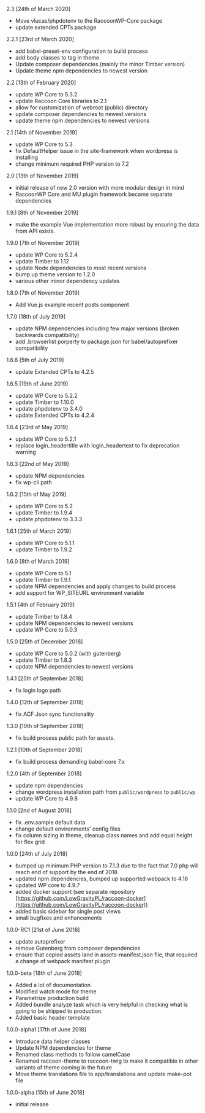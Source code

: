 2.3 [24th of March 2020]
- Move vlucas/phpdotenv to the RaccoonWP-Core package
- update extended CPTs package

2.2.1 [23rd of March 2020]
- add babel-preset-env configuration to build process
- add body classes to <body> tag in theme
- Update composer dependencies (mainly the minor Timber version)
- Update theme npm dependencies to newest version

2.2 [13th of February 2020]
- update WP Core to 5.3.2
- update Raccoon Core libraries to 2.1
- allow for customization of webroot (public) directory
- update composer dependencies to newest versions
- update theme npm dependencies to newest versions

2.1 [14th of November 2019]
- update WP Core to 5.3
- fix DefaultHelper issue in the site-framework when wordpress is installing
- change minimum required PHP version to 7.2

2.0 [13th of November 2019]
- initial release of new 2.0 version with more modular design in mind
- RaccoonWP Core and MU plugin framework became separate dependencies

1.9.1 [8th of November 2019]
- make the example Vue implementation more robust by ensuring the data from API exists.

1.9.0 [7th of November 2019]
- update WP Core to 5.2.4
- update Timber to 1.12
- update Node dependencies to most recent versions
- bump up theme version to 1.2.0
- various other minor dependency updates

1.8.0 [7th of November 2019]
- Add Vue.js example recent posts component

1.7.0 [18th of July 2019]
- update NPM dependencies including few major versions (broken backwards compatibility)
- add .browserlist porperty to package.json for babel/autoprefixer compatibility

1.6.6 [5th of July 2019]
- update Extended CPTs to 4.2.5

1.6.5 [19th of June 2019]
- update WP Core to 5.2.2
- update Timber to 1.10.0
- update phpdotenv to 3.4.0
- update Extended CPTs to 4.2.4

1.6.4 [23rd of May 2019]
- update WP Core to 5.2.1
- replace login_headertitle with login_headertext to fix deprecation warning

1.6.3 [22nd of May 2019]
- update NPM dependencies
- fix wp-cli path

1.6.2 [15th of May 2019]
- update WP Core to 5.2
- update Timber to 1.9.4
- update phpdotenv to 3.3.3

1.6.1 [25th of March 2019]
- update WP Core to 5.1.1
- update Timber to 1.9.2

1.6.0 [8th of March 2019]
- update WP Core to 5.1
- update Timber to 1.9.1
- update NPM dependencies and apply changes to build process
- add support for WP_SITEURL environment variable

1.5.1 [4th of February 2019]
- update Timber to 1.8.4
- update NPM dependencies to newest versions
- update WP Core to 5.0.3

1.5.0 [25th of December 2018]
- update WP Core to 5.0.2 (with gutenberg)
- update Timber to 1.8.3
- update NPM dependencies to newest versions

1.4.1 [25th of September 2018]
- fix login logo path

1.4.0 [12th of September 2018]
- fix ACF Json sync functionality

1.3.0 [10th of September 2018]
- fix build process public path for assets.

1.2.1 [10th of September 2018]
- fix build process demanding babel-core 7.x

1.2.0 [4th of September 2018]
- update npm dependencies
- change wordpress installation path from `public/wordpress` to `public/wp`
- update WP Core to 4.9.8

1.1.0 [2nd of August 2018]
- fix .env.sample default data
- change default environments' config files
- fix column sizing in theme, cleanup class names and add equal height for flex grid

1.0.0  [24th of July 2018]
- bumped up minimum PHP version to 7.1.3 due to the fact that 7.0 php will reach end of support by the end of 2018
- updated npm dependencies, bumped up supported webpack to 4.16
- updated WP core to 4.9.7
- added docker support (see separate repository [https://github.com/LowGravityPL/raccoon-docker](https://github.com/LowGravityPL/raccoon-docker))
- added basic sidebar for single post views
- small bugfixes and enhancements

1.0.0-RC1 [21st of June 2018]
- update autoprefixer
- remove Gutenberg from composer dependencies
- ensure that copied assets land in assets-manifest.json file, that required a change of webpack manifest plugin

1.0.0-beta [18th of June 2018]
- Added a lot of documentation
- Modified watch mode for theme
- Parametrize production build
- Added bundle analyze task which is very helpful in checking what is going to be shipped to production.
- Added basic header template

1.0.0-alpha1 [17th of June 2018]
- Introduce data helper classes
- Update NPM dependencies for theme
- Renamed class methods to follow camelCase
- Renamed raccoon-theme to raccoon-twig to make it compatible in other
variants of theme coming in the future
- Move theme translations file to app/translations and update make-pot file

1.0.0-alpha [15th of June 2018]
- initial release
